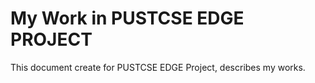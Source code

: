 # My Work in PUSTCSE EDGE PROJECT

This document create for PUSTCSE EDGE Project, describes my works.
